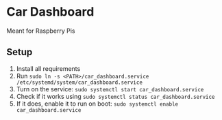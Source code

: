 # Car Dashboard
Meant for Raspberry Pis

## Setup
1. Install all requirements
2. Run `sudo ln -s <PATH>/car_dashboard.service /etc/systemd/system/car_dashboard.service`
3. Turn on the service: `sudo systemctl start car_dashboard.service`
4. Check if it works using `sudo systemctl status car_dashboard.service`
5. If it does, enable it to run on boot: `sudo systemctl enable car_dashboard.service`
